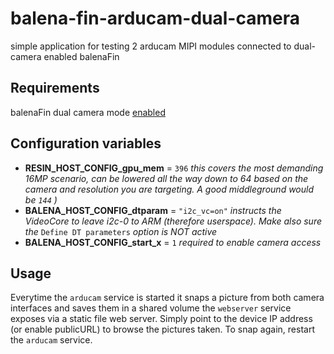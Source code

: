 # balena-fin-arducam-dual-camera
simple application for testing 2 arducam MIPI modules connected to dual-camera enabled balenaFin

## Requirements

balenaFin dual camera mode [enabled](https://www.balena.io/fin/1.1/docs/developers/#Dual-camera-mode)

## Configuration variables

* __RESIN_HOST_CONFIG_gpu_mem__ = `396` _this covers the most demanding 16MP scenario, can be lowered all the way down to 64 based on the camera and resolution you are targeting.  A good middleground would be `144` )_
* __BALENA_HOST_CONFIG_dtparam__ = `"i2c_vc=on"` _instructs the VideoCore to leave i2c-0 to ARM (therefore userspace). Make also sure the_ `Define DT parameters` _option is NOT active_
* __BALENA_HOST_CONFIG_start_x__ = `1` _required to enable camera access_

## Usage

Everytime the `arducam` service is started it snaps a picture from both camera interfaces and saves them in a shared volume the `webserver` service exposes via a static file web server. Simply point to the device IP address (or enable publicURL) to browse the pictures taken. To snap again, restart the `arducam` service.

